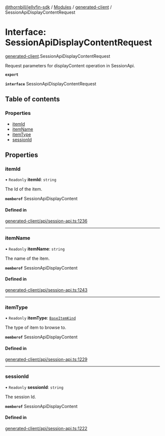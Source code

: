 [@thornbill/jellyfin-sdk](../README.md) / [Modules](../modules.md) / [generated-client](../modules/generated_client.md) / SessionApiDisplayContentRequest

# Interface: SessionApiDisplayContentRequest

[generated-client](../modules/generated_client.md).SessionApiDisplayContentRequest

Request parameters for displayContent operation in SessionApi.

**`export`**

**`interface`** SessionApiDisplayContentRequest

## Table of contents

### Properties

- [itemId](generated_client.SessionApiDisplayContentRequest.md#itemid)
- [itemName](generated_client.SessionApiDisplayContentRequest.md#itemname)
- [itemType](generated_client.SessionApiDisplayContentRequest.md#itemtype)
- [sessionId](generated_client.SessionApiDisplayContentRequest.md#sessionid)

## Properties

### itemId

• `Readonly` **itemId**: `string`

The Id of the item.

**`memberof`** SessionApiDisplayContent

#### Defined in

[generated-client/api/session-api.ts:1236](https://github.com/thornbill/jellyfin-sdk-typescript/blob/3ae780a/src/generated-client/api/session-api.ts#L1236)

___

### itemName

• `Readonly` **itemName**: `string`

The name of the item.

**`memberof`** SessionApiDisplayContent

#### Defined in

[generated-client/api/session-api.ts:1243](https://github.com/thornbill/jellyfin-sdk-typescript/blob/3ae780a/src/generated-client/api/session-api.ts#L1243)

___

### itemType

• `Readonly` **itemType**: [`BaseItemKind`](../enums/generated_client.BaseItemKind.md)

The type of item to browse to.

**`memberof`** SessionApiDisplayContent

#### Defined in

[generated-client/api/session-api.ts:1229](https://github.com/thornbill/jellyfin-sdk-typescript/blob/3ae780a/src/generated-client/api/session-api.ts#L1229)

___

### sessionId

• `Readonly` **sessionId**: `string`

The session Id.

**`memberof`** SessionApiDisplayContent

#### Defined in

[generated-client/api/session-api.ts:1222](https://github.com/thornbill/jellyfin-sdk-typescript/blob/3ae780a/src/generated-client/api/session-api.ts#L1222)
